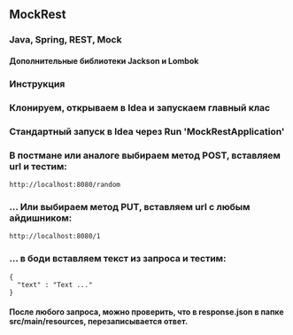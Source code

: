 ## MockRest
### Java, Spring, REST, Mock
#### Дополнительные библиотеки Jackson и Lombok

### Инструкция
### Клонируем, открываем в Idea и запускаем главный клас

  ### Стандартный запуск в Idea через Run 'MockRestApplication'
  
   ### В постмане или аналоге выбираем метод POST, вставляем url и тестим:
    http://localhost:8080/random
    
    
  ### ... Или выбираем метод PUT, вставляем url с любым айдишником:
    http://localhost:8080/1
    
  ### ... в боди вставляем текст из запроса и тестим:
    {
      "text" : "Text ..."
    }

#### После любого запроса, можно проверить, что в response.json в папке src/main/resources, перезаписывается ответ.
